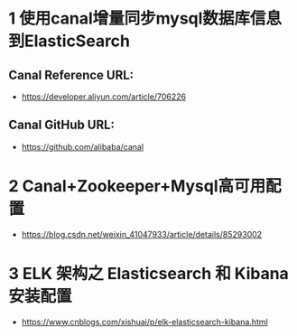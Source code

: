 # 1 使用canal增量同步mysql数据库信息到ElasticSearch

## Canal Reference URL:
  * https://developer.aliyun.com/article/706226
## Canal GitHub URL:
  * https://github.com/alibaba/canal

# 2 Canal+Zookeeper+Mysql高可用配置
  * https://blog.csdn.net/weixin_41047933/article/details/85293002

# 3 ELK 架构之 Elasticsearch 和 Kibana 安装配置
  * https://www.cnblogs.com/xishuai/p/elk-elasticsearch-kibana.html
